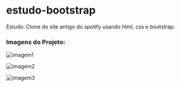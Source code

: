 # estudo-bootstrap
Estudo: Clone do site antigo do spotify usando html, css e bootstrap.

<h3>Imagens do Projeto:</h3>

![imagem1](https://user-images.githubusercontent.com/66692202/141407614-6f05c15f-0ea8-453b-8a62-ea02bd882ef8.jpeg)

![imagem2](https://user-images.githubusercontent.com/66692202/141407635-3d3d067e-a192-412a-9f18-841049605ac1.jpeg)

![imagem3](https://user-images.githubusercontent.com/66692202/141407646-1f6c7b3e-02b4-4235-9649-f366646b509c.jpeg)




